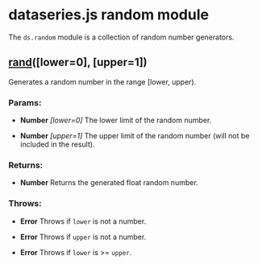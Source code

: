 

# dataseries.js random module

The `ds.random` module is a collection of random number generators.

## <a name="wiki-rand" href="#">rand</a>([lower=0], [upper=1])

Generates a random number in the range [lower, upper).

### Params:

* **Number** *[lower=0]* The lower limit of the random number.

* **Number** *[upper=1]* The upper limit of the random number (will not be included in the result).

### Returns:

* **Number** Returns the generated float random number.

### Throws:

* **Error** Throws if `lower` is not a number.

* **Error** Throws if `upper` is not a number.

* **Error** Throws if `lower` is >= `upper`.
